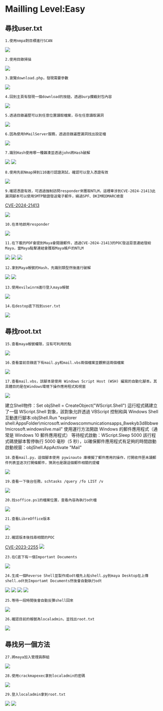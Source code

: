 Mailling Level:Easy
===
尋找user.txt
---
    1.使用nmpa對目標進行SCAN
  
<img src="https://github.com/user-attachments/assets/1239796e-6ddb-4723-a0cc-5a0e30a0d308">

    2.使用目錄掃描

<img src="https://github.com/user-attachments/assets/b9f64963-b4f8-4f74-aa31-e0e6b05cdbbb">

    3.瀏覽download.php，發現需要參數

<img src="https://github.com/user-attachments/assets/9c3dea0a-ed3d-4c33-b8e1-7a14c9591c6a">

    4.回到主頁有發現一個download的按鈕，透過burp攔截封包內容

<img  src="https://github.com/user-attachments/assets/09f25862-743e-4479-84ff-aef0d048a100">

    5.透過目錄遍歷可以到任意位置讀取檔案，存在任意讀取漏洞

<img  src="https://github.com/user-attachments/assets/f9592bc4-1051-4091-b3a2-045219859815">

    6.因為使用hMailServer服務，透過目錄遍歷漏洞找出設定檔
    
<img  src="https://github.com/user-attachments/assets/e86c8fe2-5786-42ad-b240-0ff938abad23">

    7.識別Hash使用哪一種雜湊並透過john將Hash破解

<img  src="https://github.com/user-attachments/assets/0edfc683-db66-4cdf-86f3-0d34a860505b">
<img  src="https://github.com/user-attachments/assets/dc6c0d2c-63a1-4a9a-8579-1006569be241">

    8.使用先前Nmap掃到110進行認證測試，確認可以登入憑證有效

<img  src="https://github.com/user-attachments/assets/4c391322-5d58-468e-b0a7-b78e5ad9f693">

    9.確認憑證有效，可透過強制訪問responder來獲取NTLM，這裡牽涉到CVE-2024-21413此漏洞腳本可以使用SMTP驗證發送電子郵件，繞過SPF、DKIM和DMARC檢查
[CVE-2024-21413](https://github.com/xaitax/CVE-2024-21413-Microsoft-Outlook-Remote-Code-Execution-Vulnerability?tab=readme-ov-file)

<img  src="https://github.com/user-attachments/assets/739f40dc-9f3d-4673-80ed-75903c4a6d8f">

    10.在本地啟用responder

<img  src="https://github.com/user-attachments/assets/4edd12c0-7602-4fc9-8c13-83ff90395d9a">

    11.在下載的PDF會提到Maya會閱讀郵件，透過CVE-2024-21413的POC發送惡意連結發給Maya，當Maya點擊連結會獲取Maya帳戶的NTLM
    
<img  src="https://github.com/user-attachments/assets/1bd97ee7-329a-4420-80e3-9bf74c0f5d03">
<img  src="https://github.com/user-attachments/assets/2f3db44e-bbde-4410-9722-ade2577b0b98">
<img  src="https://github.com/user-attachments/assets/b1572ab4-f621-44c3-9016-ed08d4088944">

    12.拿到Maya帳號的Hash，先識別類型然後進行破解
    
<img  src="https://github.com/user-attachments/assets/ff2960b1-92e4-4ab2-8852-36619168a330">
<img  src="https://github.com/user-attachments/assets/72c39a87-4ed9-4eee-8227-45e99f3eed9a">

    13.使用evilwinrm進行登入maya帳號

<img  src="https://github.com/user-attachments/assets/9f175d98-962f-4a52-98f7-35e0264c1ca7">

    14.在destop底下找到user.txt

<img  src="https://github.com/user-attachments/assets/09cd4fdc-f901-4291-a1dd-856e270759e5">

尋找root.txt
---
    15.查看maya帳號權限，沒有可利用的點

<img  src="https://github.com/user-attachments/assets/e36fdae6-d91e-4f2b-9158-955207df2a29">

    16.查看當前目錄底下有mail.py和mail.vbs兩個檔案並觀察這兩個檔案

<img  src="https://github.com/user-attachments/assets/5a8198c1-9b3d-4479-a7d6-67de0408c88f">

    17.查看mail.vbs，該腳本是使用 Windows Script Host (WSH) 編寫的自動化腳本。其具體目的是在Windows環境下操作應用程式和視窗

<img  src="https://github.com/user-attachments/assets/faaf5600-9455-4091-87cb-0e5a61e35f93">

建立Shell物件：Set objShell = CreateObject("WScript.Shell") 
這行程式碼建立了一個 WScript.Shell 對象，該對象允許透過 VBScript 控制和與 Windows Shell 互動進行腳本:objShell.Run "explorer shell:AppsFolder\microsoft.windowscommunicationsapps_8wekyb3d8bbwe!microsoft.windowslive.mail"
使用運行方法開啟 Windows 的郵件應用程式（通常是 Windows 10 郵件應用程式）
等待程式啟動：WScript.Sleep 5000
該行程式碼使腳本暫停執行 5000 毫秒（5 秒），以確保郵件應用程式有足夠的時間啟動
啟動視窗：objShell.AppActivate "Mail"
    
    18.查看mail.py，這個腳本使用 pywinauto 庫模擬了郵件應用的操作，打開收件匣未讀郵件列表並逐次打開條郵件，猜測也是跟這個郵件相關的提權
    
<img src="https://github.com/user-attachments/assets/7dae098f-f8b9-47ad-bb14-e744e30c9642">

    19.查看一下後台任務，schtasks /query /fo LIST /v
    
<img  src="https://github.com/user-attachments/assets/3c7062d8-f4b0-434a-822e-7decb3035ead">

    20.找soffice.ps1的檔案位置，查看內容為執行odt檔

<img  src="https://github.com/user-attachments/assets/95eba55c-b9dd-4b05-9052-e19d6d66cdfd">

    21.查看LibreOffice版本

<img  src="https://github.com/user-attachments/assets/52c7fcb5-901a-42f7-b823-c8304570967e">

    22.確認版本後找尋相關的POC

[CVE-2023-2255](https://github.com/elweth-sec/CVE-2023-2255)
<img  src="https://github.com/user-attachments/assets/3eec236c-8282-4d91-90de-e981bb619d99">

    23.在C底下有一個Important Documents

<img  src="https://github.com/user-attachments/assets/398908db-e6ce-49b0-844f-2c61c64b5b6f">

    24.生成一個Reverse Shell並製作成odt檔先上船shell.py到maya Desktop在上傳shell.odt到Importamt Documents然後會自動執行odt

<img  src="https://github.com/user-attachments/assets/0854faff-9ad6-47a5-b835-494d514d1bb9">
<img  src="https://github.com/user-attachments/assets/6a8cd89d-600f-4c02-b09a-595079dd7342">
<img  src="https://github.com/user-attachments/assets/461faf6c-d610-4d17-9c0b-6197ca808f2d">
<img  src="https://github.com/user-attachments/assets/bde9be32-1531-43e8-be22-3f30f99330a2">

    25.等待一段時間後會自動反彈shell回來

<img  src="https://github.com/user-attachments/assets/736b2cbc-8a92-4fd3-9216-2651eb4da092">

    26.確認目前的帳號為localadmin，並找出root.txt

<img  src="https://github.com/user-attachments/assets/1160d5d1-9c4d-4f25-a7cd-8d16751bb9f8">

尋找另一個方法
---
    27.將maya加入管理員群組

<img src="https://github.com/user-attachments/assets/50d4a345-8e8d-4230-aa02-d1b891112c6d">

    28.使用crackmapexec拿到localadmin的密碼

<img  src="https://github.com/user-attachments/assets/d6a4ed9b-08a0-4898-804b-ad88c45edea0">

    29.登入localadmin拿到root.txt

<img  src="https://github.com/user-attachments/assets/e5b3561c-11c7-4f9b-96c3-27166116faac">
<img  src="https://github.com/user-attachments/assets/fcb33569-61ac-4b5d-bbf6-51cd619b226b">


